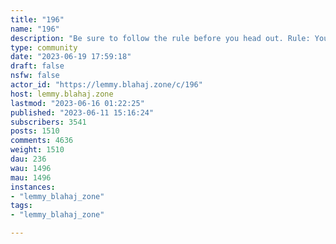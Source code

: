 ```yaml
---
title: "196" 
name: "196"
description: "Be sure to follow the rule before you head out. Rule: You must post before you leave."
type: community
date: "2023-06-19 17:59:18"
draft: false
nsfw: false
actor_id: "https://lemmy.blahaj.zone/c/196"
host: lemmy.blahaj.zone
lastmod: "2023-06-16 01:22:25"
published: "2023-06-11 15:16:24"
subscribers: 3541
posts: 1510
comments: 4636
weight: 1510
dau: 236
wau: 1496
mau: 1496
instances:
- "lemmy_blahaj_zone"
tags: 
- "lemmy_blahaj_zone"

---
```

